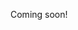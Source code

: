 Coming soon!

<!--

Additionally:
https://github.com/bloc97/Anime4K

https://thisanimedoesnotexist.ai

-->


